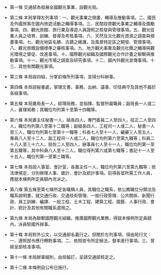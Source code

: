 * 第一條 交通部為發展全國觀光事業，設觀光局。

* 第二條 本局掌理左列事項：一、觀光事業之規畫、輔導及推動事項。二、國民及外國旅客在國內旅遊活動之輔導事項。三、民間投資觀光事業之輔導及獎勵事項。四、觀光旅館、旅行業及導遊人員證照之核發與管理事項。五、觀光從業人員之培育、訓練、督導及考核事項。六、天然及文化觀光資源之調查與規畫事項。七、觀光地區名勝、古蹟之維護，及風景特定區之開發、管理事項。八、觀光旅館設備標準之審核事項。九、地方觀光事業及觀光社團之輔導與觀光環境之督促、改進事項。十、國際觀光組織及國際觀光合作計畫之聯繫與推動事項。十一、觀光市場之調查及研究事項。十二、國內外觀光宣傳事項。十三、其他有關觀光事項。

* 第三條 本局設四組，分掌前條所列事項，並得分科辦事。

* 第四條 本局設秘書處，掌理文書、事務、出納、議事、印信典守及其他不屬於各組事項。

* 第五條 本局置局長一人，綜理局務，並指揮、監督所屬職員；副局長一人或二人，襄理局務；其職位均列第十至第十四職等。

* 第六條 本局置主任秘書一人，組長四人，專門委員二人至四人，技正二人至四人，職位均列第八至第十二職等；副組長四人，工程司一人或二人，秘書一人至三人，職位均列第七至第十一職等；科長七人至十一人，編審三人至五人，專員八人至十二人，副工程司一人或二人，職位均列第六至第九職等；科員二十八人至三十六人，技佐二人至四人，辦事員七人至十一人，職位均列第一至第五職等，其中科員八人至十二人，職位得列第六或第七職等；書記十一人至十五人，職位列第一至第三職等。

* 第七條 本局設人事室、會計室，各置主任一人，職位均列第六至第九職等；依法律規定，分別辦理人事、歲計、會計及統計事項。前項各室所需工作人員，應就本條例所定員額內充派之。

* 第八條 第五條至第七條所定各職稱人員，其職位之職系，依公務職位分類法及職系說明書，就交通行政、交通技術管理、一般行政管理、公共關係、新聞行政、員工訓練、編譯、一般工程、土木工程、建築工程、園藝、人事行政、會計、統計及其他有關職系選用之。

* 第九條 本局為聯繫國際觀光組織，推廣國際觀光業務，得就本條例所定員額內，派員駐國外辦事。

* 第十條 本局對外公文，以交通部名義行之。但關於左列事項，得由局行文：一、遵照部令應行轉飭事項。二、依照部令所定辦法，督率進行事項。三、曾經呈部核准事項。

* 第十一條 本局辦事細則，由局擬訂，呈請交通部核定之。

* 第十二條 本條例自公布日施行。

